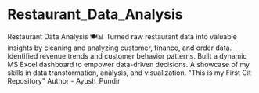 # Restaurant_Data_Analysis
Restaurant Data Analysis 🍽️📊 Turned raw restaurant data into valuable insights by cleaning and analyzing customer, finance, and order data. Identified revenue trends and customer behavior patterns. Built a dynamic MS Excel dashboard to empower data-driven decisions. A showcase of my skills in data transformation, analysis, and visualization.
"This is my First Git Repository"
Author - Ayush_Pundir
